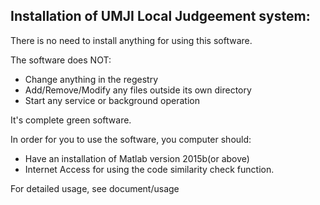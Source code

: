 ## Installation of UMJI Local Judgeement system:

There is no need to install anything for using this software.

The software does NOT:
* Change anything in the regestry
* Add/Remove/Modify any files outside its own directory
* Start any service or background operation

It's complete green software.

In order for you to use the software, you computer should:
* Have an installation of Matlab version 2015b(or above)
* Internet Access for using the code similarity check function.

For detailed usage, see document/usage